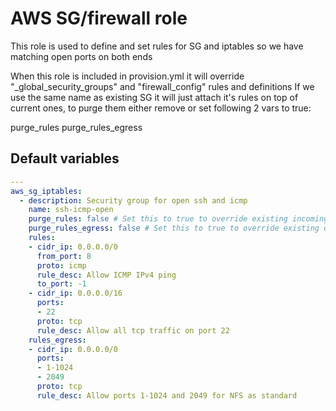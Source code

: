 # AWS SG/firewall role
This role is used to define and set rules for SG and iptables so we have matching open ports on both ends

When this role is included in provision.yml it will override "_global_security_groups" and "firewall_config" rules and definitions
If we use the same name as existing SG it will just attach it's rules on top of current ones, to purge them either remove or set following 2 vars to true:

purge_rules
purge_rules_egress

<!--TOC-->
<!--ENDTOC-->

<!--ROLEVARS-->
## Default variables
```yaml
---
aws_sg_iptables:
  - description: Security group for open ssh and icmp
    name: ssh-icmp-open
    purge_rules: false # Set this to true to override existing incoming rules for SG with same name
    purge_rules_egress: false # Set this to true to override existing outgoing rules for SG with same name
    rules:
    - cidr_ip: 0.0.0.0/0
      from_port: 8
      proto: icmp
      rule_desc: Allow ICMP IPv4 ping
      to_port: -1
    - cidr_ip: 0.0.0.0/16
      ports:
      - 22
      proto: tcp
      rule_desc: Allow all tcp traffic on port 22
    rules_egress:
    - cidr_ip: 0.0.0.0/0
      ports:
      - 1-1024
      - 2049
      proto: tcp
      rule_desc: Allow ports 1-1024 and 2049 for NFS as standard

```

<!--ENDROLEVARS-->
